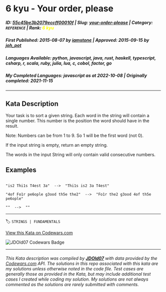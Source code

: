# 6 kyu - Your order,  please

##### **ID**: [55c45be3b2079eccff00010f](https://www.codewars.com/kata/55c45be3b2079eccff00010f) | **Slug**: [your-order-please](https://www.codewars.com/kata/55c45be3b2079eccff00010f) | **Category**: `REFERENCE` | **Rank**: <span style="color:yellow">6 kyu</span>

##### **First Published**: 2015-08-07 ***by*** [iamstone](https://www.codewars.com/users/iamstone) | **Approved**: 2015-09-15 ***by*** [joh_pot](https://www.codewars.com/users/joh_pot)

##### **Languages Available**: python, javascript, java, rust, haskell, typescript, csharp, r, scala, ruby, julia, lua, c, cobol, factor, go

##### **My Completed Languages**: javascript ***as at*** 2022-10-08 | **Originally completed**: 2021-11-15

---

## Kata Description


Your task is to sort a given string. Each word in the string will contain a single number. This number is the position the word should have in the result.



Note: Numbers can be from 1 to 9. So 1 will be the first word (not 0).



If the input string is empty, return an empty string.

The words in the input String will only contain valid consecutive numbers.





## Examples



```

"is2 Thi1s T4est 3a"  -->  "Thi1s is2 3a T4est"

"4of Fo1r pe6ople g3ood th5e the2"  -->  "Fo1r the2 g3ood 4of th5e pe6ople"

""  -->  ""

```

---


🏷 `STRINGS | FUNDAMENTALS`


[View this Kata on Codewars.com](https://www.codewars.com/kata/55c45be3b2079eccff00010f)

![](https://www.codewars.com/users/jdold07/badges/large "JDOld07 Codewars Badge")

---

###### *This Kata description was compiled by [**JDOld07**](https://tpstech.dev) with data provided by the [Codewars.com](https://www.codewars.com) API.  The solutions in this repo associated with this kata are my solutions unless otherwise noted in the code file.  Test cases are generally those as provided in the Kata, but may include additional test cases I created while coding my solution.  My solutions are not always commented as the solutions are rarely submitted with comments.*
